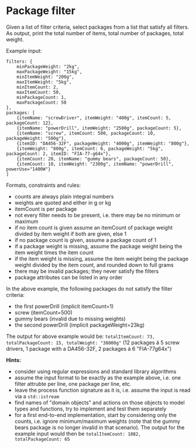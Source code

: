 # Package filter

Given a list of filter criteria, select packages from a list that satisfy all filters.
As output, print the total number of items, total number of packages, total weight.

Example input:
```
filters: {
    minPackageWeight: "2kg",
    maxPackageWeight: "15kg",
    minItemWeight: "200g",
    maxItemWeight: "5kg",
    minItemCount: 2,
    maxItemCount: 50,
    minPackageCount: 1,
    maxPackageCount: 50
},
packages: [
    {itemName: "screwDriver", itemWeight: "400g", itemCount: 5, packageCount: 12},
    {itemName: "powerDrill", itemWeight: "2500g", packageCount: 5},
    {itemName: "screw", itemCount: 500, packageCount: 10, packageWeight: "500g"},
    {itemID: "DA456-32F", packageWeight: "4000g", itemWeight: "800g"},
    {itemWeight: "800g", itemCount: 6, packageWeight: "5kg", packageCount: 2, itemID: "FIA-77-g64x"},
    {itemCount: 20, itemName: "gummy bears", packageCount: 50},
    {itemCount: 10, itemWeight: "2300g", itemName: "powerDrill", powerUse="1400W"}
]
```

Formats, constraints and rules:
- counts are always plain integral numbers
- weights are quoted and either in g or kg
- itemCount is per package
- not every filter needs to be present, i.e. there may be no minimum or maximum
- if no item count is given assume an itemCount of package weight divided by item weight if both are given, else 1
- if no package count is given, assume a package count of 1
- if a package weight is missing, assume the package weight being the item weight times the item count
- if the item weight is missing, assume the item weight being the package weight divided by the item count, and rounded down to full grams
- there may be invalid packages; they never satisfy the filters
- package attributes can be listed in any order

In the above example, the following packages do not satisfy the filter criteria:
- the first powerDrill (implicit itemCount=1)
- screw (itemCount=500)
- gummy bears (invalid due to missing weights)
- the second powerDrill (implicit packageWeight=23kg)

The output for above example would be: `totalItemCount: 73, totalPackageCount: 15, totalWeight: "38000g"`
(12 packages á 5 screw drivers, 1 package with a DA456-32F, 2 packages á 6 "FIA-77g64x")

**Hints:** 
- consider using regular expressions and standard library algorithms
- assume the input format to be exactly as the example above, i.e. one filter attrubte per line, one package per line, etc.
- leave the process function signature as it is, i.e. assume the input is read via a `std::istream`
- find names of "domain objects" and actions on those objects to model types and functions, try to implement and test them separately
- for a first end-to-end implementation, start by considering only the counts, i.e. ignore minimum/maximum weights (note that the gummy bears package is no longer invalid in that scenario). The output for the example input would then be `totalItemCount: 1082, totalPackageCount: 65`
